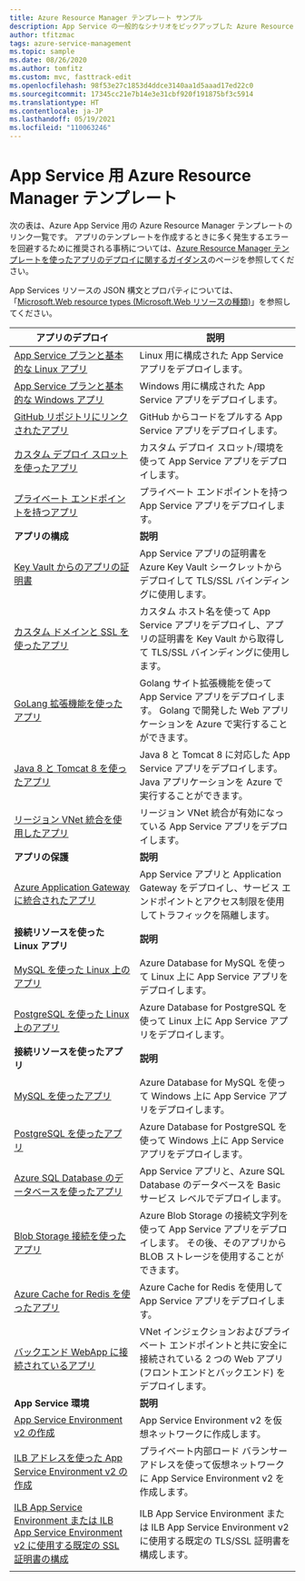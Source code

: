 ```yaml
---
title: Azure Resource Manager テンプレート サンプル
description: App Service の一般的なシナリオをピックアップした Azure Resource Manager サンプルをご覧いただけます。 App Service のデプロイまたは管理タスクを自動化する方法について説明します。
author: tfitzmac
tags: azure-service-management
ms.topic: sample
ms.date: 08/26/2020
ms.author: tomfitz
ms.custom: mvc, fasttrack-edit
ms.openlocfilehash: 98f53e27c1853d4ddce3140aa1d5aaad17ed22c0
ms.sourcegitcommit: 17345cc21e7b14e3e31cbf920f191875bf3c5914
ms.translationtype: HT
ms.contentlocale: ja-JP
ms.lasthandoff: 05/19/2021
ms.locfileid: "110063246"
---
```

# <a name="azure-resource-manager-templates-for-app-service"></a>App Service 用 Azure Resource Manager テンプレート

次の表は、Azure App Service 用の Azure Resource Manager テンプレートのリンク一覧です。 アプリのテンプレートを作成するときに多く発生するエラーを回避するために推奨される事柄については、[Azure Resource Manager テンプレートを使ったアプリのデプロイに関するガイダンス](deploy-resource-manager-template.md)のページを参照してください。

App Services リソースの JSON 構文とプロパティについては、「[Microsoft.Web resource types (Microsoft.Web リソースの種類)](/azure/templates/microsoft.web/allversions)」を参照してください。

| アプリのデプロイ | 説明 |
|-|-|
| [App Service プランと基本的な Linux アプリ](https://github.com/Azure/azure-quickstart-templates/tree/master/quickstarts/microsoft.web/webapp-basic-linux) | Linux 用に構成された App Service アプリをデプロイします。 |
| [App Service プランと基本的な Windows アプリ](https://github.com/Azure/azure-quickstart-templates/tree/master/quickstarts/microsoft.web/webapp-basic-windows) | Windows 用に構成された App Service アプリをデプロイします。 |
| [GitHub リポジトリにリンクされたアプリ](https://github.com/Azure/azure-quickstart-templates/tree/master/quickstarts/microsoft.web/web-app-github-deploy)| GitHub からコードをプルする App Service アプリをデプロイします。 |
| [カスタム デプロイ スロットを使ったアプリ](https://github.com/Azure/azure-quickstart-templates/tree/master/quickstarts/microsoft.web/webapp-custom-deployment-slots)| カスタム デプロイ スロット/環境を使って App Service アプリをデプロイします。 |
| [プライベート エンドポイントを持つアプリ](https://github.com/Azure/azure-quickstart-templates/tree/master/quickstarts/microsoft.web/private-endpoint-webapp)| プライベート エンドポイントを持つ App Service アプリをデプロイします。 |
|**アプリの構成**| **説明** |
| [Key Vault からのアプリの証明書](https://github.com/Azure/azure-quickstart-templates/tree/master/201-web-app-certificate-from-key-vault)| App Service アプリの証明書を Azure Key Vault シークレットからデプロイして TLS/SSL バインディングに使用します。 |
| [カスタム ドメインと SSL を使ったアプリ](https://github.com/Azure/azure-quickstart-templates/tree/master/201-web-app-custom-domain-and-ssl)| カスタム ホスト名を使って App Service アプリをデプロイし、アプリの証明書を Key Vault から取得して TLS/SSL バインディングに使用します。 |
| [GoLang 拡張機能を使ったアプリ](https://github.com/Azure/azure-quickstart-templates/tree/master/101-webapp-with-golang)| Golang サイト拡張機能を使って App Service アプリをデプロイします。 Golang で開発した Web アプリケーションを Azure で実行することができます。 |
| [Java 8 と Tomcat 8 を使ったアプリ](https://github.com/Azure/azure-quickstart-templates/tree/master/quickstarts/microsoft.web/web-app-java-tomcat)| Java 8 と Tomcat 8 に対応した App Service アプリをデプロイします。 Java アプリケーションを Azure で実行することができます。 |
| [リージョン VNet 統合を使用したアプリ](https://github.com/Azure/azure-quickstart-templates/tree/master/quickstarts/microsoft.web/app-service-regional-vnet-integration)| リージョン VNet 統合が有効になっている App Service アプリをデプロイします。 |
|**アプリの保護**| **説明** |
| [Azure Application Gateway に統合されたアプリ](https://github.com/Azure/azure-quickstart-templates/tree/master/quickstarts/microsoft.web/web-app-with-app-gateway-v2)| App Service アプリと Application Gateway をデプロイし、サービス エンドポイントとアクセス制限を使用してトラフィックを隔離します。 |
|**接続リソースを使った Linux アプリ**| **説明** |
| [MySQL を使った Linux 上のアプリ](https://github.com/Azure/azure-quickstart-templates/tree/master/quickstarts/microsoft.web/webapp-linux-managed-mysql) | Azure Database for MySQL を使って Linux 上に App Service アプリをデプロイします。 |
| [PostgreSQL を使った Linux 上のアプリ](https://github.com/Azure/azure-quickstart-templates/tree/master/quickstarts/microsoft.web/webapp-linux-managed-postgresql) | Azure Database for PostgreSQL を使って Linux 上に App Service アプリをデプロイします。 |
|**接続リソースを使ったアプリ**| **説明** |
| [MySQL を使ったアプリ](https://github.com/Azure/azure-quickstart-templates/tree/master/101-webapp-managed-mysql)| Azure Database for MySQL を使って Windows 上に App Service アプリをデプロイします。 |
| [PostgreSQL を使ったアプリ](https://github.com/Azure/azure-quickstart-templates/tree/master/quickstarts/microsoft.web/webapp-managed-postgresql)| Azure Database for PostgreSQL を使って Windows 上に App Service アプリをデプロイします。 |
| [Azure SQL Database のデータベースを使ったアプリ](https://github.com/Azure/azure-quickstart-templates/tree/master/quickstarts/microsoft.web/web-app-sql-database)| App Service アプリと、Azure SQL Database のデータベースを Basic サービス レベルでデプロイします。 |
| [Blob Storage 接続を使ったアプリ](https://github.com/Azure/azure-quickstart-templates/tree/master/201-web-app-blob-connection)| Azure Blob Storage の接続文字列を使って App Service アプリをデプロイします。 その後、そのアプリから BLOB ストレージを使用することができます。 |
| [Azure Cache for Redis を使ったアプリ](https://github.com/Azure/azure-quickstart-templates/tree/master/201-web-app-with-redis-cache)| Azure Cache for Redis を使用して App Service アプリをデプロイします。 |
| [バックエンド WebApp に接続されているアプリ](https://github.com/Azure/azure-quickstart-templates/tree/master/quickstarts/microsoft.web/webapp-privateendpoint-vnet-injection)| VNet インジェクションおよびプライベート エンドポイントと共に安全に接続されている 2 つの Web アプリ (フロントエンドとバックエンド) をデプロイします。 |
|**App Service 環境**| **説明** |
| [App Service Environment v2 の作成](https://github.com/Azure/azure-quickstart-templates/tree/master/quickstarts/microsoft.web/web-app-asev2-create) | App Service Environment v2 を仮想ネットワークに作成します。 |
| [ILB アドレスを使った App Service Environment v2 の作成](https://github.com/Azure/azure-quickstart-templates/tree/master/quickstarts/microsoft.web/web-app-asev2-ilb-create) | プライベート内部ロード バランサー アドレスを使って仮想ネットワークに App Service Environment v2 を作成します。 |
| [ILB App Service Environment または ILB App Service Environment v2 に使用する既定の SSL 証明書の構成](https://github.com/Azure/azure-quickstart-templates/tree/master/201-web-app-ase-ilb-configure-default-ssl) | ILB App Service Environment または ILB App Service Environment v2 に使用する既定の TLS/SSL 証明書を構成します。 |
| | |
